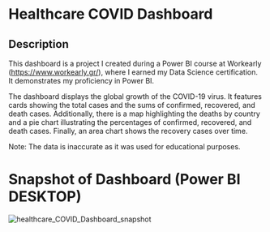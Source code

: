 # Healthcare COVID Dashboard


## Description

This dashboard is a project I created during a Power BI course at Workearly (https://www.workearly.gr/), where I earned my Data Science certification. It demonstrates my proficiency in Power BI.

The dashboard displays the global growth of the COVID-19 virus. It features cards showing the total cases and the sums of confirmed, recovered, and death cases. Additionally, there is a map highlighting the deaths by country and a pie chart illustrating the percentages of confirmed, recovered, and death cases. Finally, an area chart shows the recovery cases over time.

Note: The data is inaccurate as it was used for educational purposes.

# Snapshot of Dashboard (Power BI DESKTOP)

![healthcare_COVID_Dashboard_snapshot](https://github.com/anthimaria/Healthcare-COVID-Dashboard/assets/174887727/88ec98f4-28bf-4b82-82e7-ed826c87461c)
